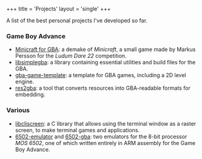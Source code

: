 +++
title = 'Projects'
layout = 'single'
+++

A list of the best personal projects I've developed so far.

### Game Boy Advance
- [Minicraft for GBA](https://github.com/Vulcalien/minicraft-gba): a
  demake of *Minicraft*, a small game made by Markus Persson for the
  *Ludum Dare 22* competition.
- [libsimplegba](https://github.com/Vulcalien/libsimplegba): a library
  containing essential utilities and build files for the GBA.
- [gba-game-template](https://github.com/Vulcalien/gba-game-template): a
  template for GBA games, including a 2D level engine.
- [res2gba](https://github.com/Vulcalien/res2gba): a tool that converts
  resources into GBA-readable formats for embedding.

### Various
- [libcliscreen](https://github.com/Vulcalien/libsimplegba): a C library
  that allows using the terminal window as a raster screen, to make
  terminal games and applications.
- [6502-emulator](https://github.com/Vulcalien/6502-emulator) and
  [6502-gba](https://github.com/Vulcalien/6502-gba): two emulators for
  the 8-bit processor *MOS 6502*, one of which written entirely in ARM
  assembly for the Game Boy Advance.
